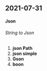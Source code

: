 ## 2021-07-31

#### Json

###### String to Json 

1. **json Path**
2. **json simple**
3. **Gson**
4. **boon**

